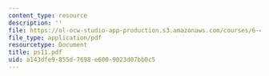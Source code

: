 ```yaml
---
content_type: resource
description: ''
file: https://ol-ocw-studio-app-production.s3.amazonaws.com/courses/6-432-stochastic-processes-detection-and-estimation-spring-2004/a143dfe9855d7698e6009023d07bb0c5_ps11.pdf
file_type: application/pdf
resourcetype: Document
title: ps11.pdf
uid: a143dfe9-855d-7698-e600-9023d07bb0c5
---
```


